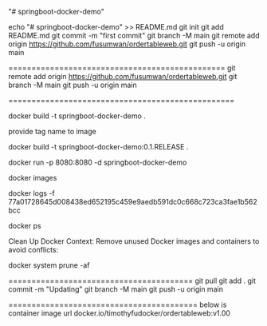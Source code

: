 "# springboot-docker-demo" 

echo "# springboot-docker-demo" >> README.md
git init
git add README.md
git commit -m "first commit"
git branch -M main
git remote add origin https://github.com/fusumwan/ordertableweb.git
git push -u origin main

===============================================
git remote add origin https://github.com/fusumwan/ordertableweb.git
git branch -M main
git push -u origin main

=================================================


docker build -t springboot-docker-demo .

provide tag name to image


docker build -t springboot-docker-demo:0.1.RELEASE .



docker run -p 8080:8080 -d springboot-docker-demo

docker images

docker logs -f 77a01728645d008438ed652195c459e9aedb591dc0c668c723ca3fae1b562bcc

docker ps


Clean Up Docker Context: Remove unused Docker images and containers to avoid conflicts:

docker system prune -af

========================================
git pull
git add .
git commit -m "Updating"
git branch -M main
git push -u origin main




=========================================
below is container image url
docker.io/timothyfudocker/ordertableweb:v1.00
